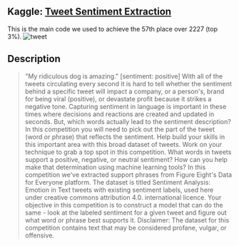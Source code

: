 ## Kaggle: [Tweet Sentiment Extraction](https://www.kaggle.com/c/tweet-sentiment-extraction/overview/description)

This is the main code we used to achieve the 57th place over 2227 (top 3%).
![tweet](https://user-images.githubusercontent.com/45492759/88460908-fee89a00-ce9f-11ea-98a7-ba118f83d948.png)

## Description
>"My ridiculous dog is amazing." [sentiment: positive]
With all of the tweets circulating every second it is hard to tell whether the sentiment behind a specific tweet will impact a company, or a person's, brand for being viral (positive), or devastate profit because it strikes a negative tone. Capturing sentiment in language is important in these times where decisions and reactions are created and updated in seconds. But, which words actually lead to the sentiment description? In this competition you will need to pick out the part of the tweet (word or phrase) that reflects the sentiment.
Help build your skills in this important area with this broad dataset of tweets. Work on your technique to grab a top spot in this competition. What words in tweets support a positive, negative, or neutral sentiment? How can you help make that determination using machine learning tools?
In this competition we've extracted support phrases from Figure Eight's Data for Everyone platform. The dataset is titled Sentiment Analysis: Emotion in Text tweets with existing sentiment labels, used here under creative commons attribution 4.0. international licence. Your objective in this competition is to construct a model that can do the same - look at the labeled sentiment for a given tweet and figure out what word or phrase best supports it.
Disclaimer: The dataset for this competition contains text that may be considered profane, vulgar, or offensive.